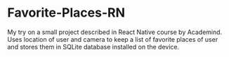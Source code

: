 # Favorite-Places-RN

My try on a small project described in React Native course by Academind. Uses location of user and camera to keep a list of favorite places of user and stores them in SQLite database installed on the device.

